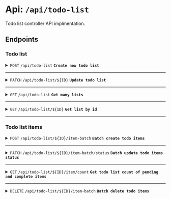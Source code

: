 # Api: `/api/todo-list`
Todo list controller API implmentation.
## Endpoints
### Todo list

<details>
  <summary> 
    <code>POST</code> <code>/api/todo-list</code> <code><b>Create new todo list</b></code> 
  </summary>

##### Body schema
> | Name            |  Type     |  Nullable |  Description                                       |
> |-----------------|-----------|-----------|----------------------------------------------------|
> | title           |  string   |  required | Todo list title.                             |
> | description     |  string   |  optional | Todo list description.                       |
###### Example cURL
```sh
curl --location 'localhost:3000/api/todo-list' \
--header 'Content-Type: application/json' \
--data '{
    "title": "Documentation dev test",
    "description": "Documentation description"
}'
```
###### Response
```json
{
    "todoList": {
        "createdAt": "2024-03-29T14:13:36.874Z",
        "updatedAt": "2024-03-29T14:44:45.861Z",
        "title": "Documentation dev test",
        "description": "Documentation description",
        "_id": "6606d3dda6fe938b7a64f9cf",
        "items": [],
        "__v": 0,
        "id": "6606d3dda6fe938b7a64f9cf"
    }
}
```
  </details>
</details>

----------------------------

<details>
  <summary> 
    <code>PATCH</code> <code>/api/todo-list/${ID}</code> <code><b>Update todo list</b></code> 
  </summary>

##### Body schema
> | Name            |  Type     |  Nullable |  Description                                       |
> |-----------------|-----------|-----------|----------------------------------------------------|
> | title           |  string   |  optional | Todo list title.                             |
> | description     |  string   |  optional | Todo list description.                       |
###### Example cURL
```sh
curl --location 'localhost:3000/api/todo-list' \
--header 'Content-Type: application/json' \
--data '{
    "title": "Documentation dev test",
    "description": "Documentation description"
}'
```
###### Response
```json
{
    "todoList": {
        "id": "6606d3dda6fe938b7a64f9cf"
    },
    "updated": true
}
```
  </details>
</details>

----------------------------

<details>
  <summary> 
    <code>GET</code> <code>/api/todo-list</code> <code><b>Get many lists</b></code> 
  </summary>

###### Example cURL
```sh
curl --location 'localhost:3000/api/todo-list'
```
###### Response
```json
{
  "todoLists": [
    {
      "_id": "6606d3dda6fe938b7a64f9cf",
      "createdAt": "2024-03-29T14:13:36.874Z",
      "updatedAt": "2024-03-29T14:44:45.861Z",
      "title": "Updated postman dev test",
      "description": "Updated Documentation description",
      "items": [],
      "__v": 0,
      "id": "6606d3dda6fe938b7a64f9cf"
    }
  ]
}
```
  </details>
</details>

----------------------------

<details>
  <summary> 
    <code>GET</code> <code>/api/todo-list/${ID}</code> <code><b>Get list by id</b></code> 
  </summary>

##### Parameters schema
> | Name            |  Type     |  Nullable |  Description                                       |
> |-----------------|-----------|-----------|----------------------------------------------------|
> | id              |  string   |  required | Todo list id                             |
###### Example cURL
```sh
curl --location 'localhost:3000/api/todo-list/6606d3dda6fe938b7a64f9cf'
```
###### Response
```json
{
    "todoList": {
        "_id": "6606d3dda6fe938b7a64f9cf",
        "createdAt": "2024-03-29T14:13:36.874Z",
        "updatedAt": "2024-03-29T14:44:45.861Z",
        "title": "Updated postman dev test",
        "description": "Updated Documentation description",
        "items": [],
        "__v": 0,
        "id": "6606d3dda6fe938b7a64f9cf"
    }
}
```
  </details>
</details>

--------------------------

### Todo list items

<details>
  <summary> 
    <code>POST</code> <code>/api/todo-list/${ID}/item-batch</code> <code><b>Batch create todo items</b></code>
  </summary>

##### Parameters schema
> | Name            |  Type     |  Nullable |  Description                                       |
> |-----------------|-----------|-----------|----------------------------------------------------|
> | id              |  string   |  required | Todo list id                             |
###### Example cURL
```sh
curl --location 'localhost:3000/api/todo-list/6606d3dda6fe938b7a64f9cf/item-batch' \
--header 'Content-Type: application/json' \
--data '{
    "items": [
        { "description": "Documentation item description 1" },
        { "description": "Documentation item description 2" },
        { "description": "Documentation item description 3" }
    ]
}'
```
###### Response
```json
{
    "todoList": {
        "id": "6606d3dda6fe938b7a64f9cf",
        "items": [
            {
                "_id": "6606e835d297535f905cf746",
                "description": "Documentation item description 1",
                "id": "6606e835d297535f905cf746"
            },
            {
                "_id": "6606e835d297535f905cf747",
                "description": "Documentation item description 2",
                "id": "6606e835d297535f905cf747"
            },
            {
                "_id": "6606e835d297535f905cf748",
                "description": "Documentation item description 3",
                "id": "6606e835d297535f905cf748"
            }
        ]
    }
}
```
  </details>
</details>

--------------------------

<details>
  <summary> 
    <code>PATCH</code> <code>/api/todo-list/${ID}/item-batch/status</code> <code><b>Batch update todo items status</b></code>
  </summary>

##### Parameters schema
> | Name            |  Type     |  Nullable |  Description                                       |
> |-----------------|-----------|-----------|----------------------------------------------------|
> | id              |  string   |  required | Todo list id                             |
###### Example cURL
```sh
curl --location --request PATCH 'localhost:3000/api/todo-list/6606d3dda6fe938b7a64f9cf/item-batch/status' \
--header 'Content-Type: application/json' \
--data '{
    "items": [
        { "id": "6606e835d297535f905cf746" },
        { "id": "6606e835d297535f905cf747" }
    ],
    "status": "complete"
}'
```
###### Response
```json
{
    "todoList": {
        "id": "6606d3dda6fe938b7a64f9cf",
        "itemIds": [
            "6606e835d297535f905cf746",
            "6606e835d297535f905cf747"
        ]
    },
    "updated": true
}
```
  </details>
</details>

--------------------------

<details>
  <summary> 
    <code>GET</code> <code>/api/todo-list/${ID}/item/count</code> <code><b>Get todo list count of pending and complete items</b></code>
  </summary>

##### Parameters schema
> | Name            |  Type     |  Nullable |  Description                                       |
> |-----------------|-----------|-----------|----------------------------------------------------|
> | id              |  string   |  required | Todo list id                             |
###### Example cURL
```sh
curl --location 'localhost:3000/api/todo-list/6606d3dda6fe938b7a64f9cf/item/count'
```
###### Response
```json
{
    "count": {
        "complete": 2,
        "pending": 1
    }
}
```
  </details>
</details>

--------------------------

<details>
  <summary> 
    <code>DELETE</code> <code>/api/todo-list/${ID}/item-batch</code> <code><b>Batch delete todo items</b></code>
  </summary>

##### Parameters schema
> | Name            |  Type     |  Nullable |  Description                                       |
> |-----------------|-----------|-----------|----------------------------------------------------|
> | id              |  string   |  required | Todo list id                             |
###### Example cURL
```sh
curl --location --request DELETE 'localhost:3000/api/todo-list/6606d3dda6fe938b7a64f9cf/item-batch' \
--header 'Content-Type: application/json' \
--data '{
    "items": [
        { "id": "6606e835d297535f905cf746" }
    ]
}'
```
###### Response
```json
{
    "todoList": {
        "id": "6606d3dda6fe938b7a64f9cf",
        "itemIds": [
            "6606e835d297535f905cf746"
        ]
    },
    "deleted": true
}
```
  </details>
</details>
